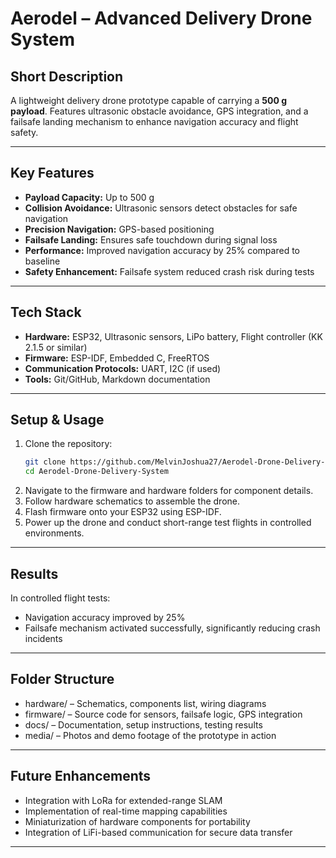 # Aerodel – Advanced Delivery Drone System

## Short Description
A lightweight delivery drone prototype capable of carrying a **500 g payload**. Features ultrasonic obstacle avoidance, GPS integration, and a failsafe landing mechanism to enhance navigation accuracy and flight safety.

---

## Key Features
- **Payload Capacity:** Up to 500 g  
- **Collision Avoidance:** Ultrasonic sensors detect obstacles for safe navigation  
- **Precision Navigation:** GPS-based positioning  
- **Failsafe Landing:** Ensures safe touchdown during signal loss  
- **Performance:** Improved navigation accuracy by 25% compared to baseline  
- **Safety Enhancement:** Failsafe system reduced crash risk during tests  

---

## Tech Stack
- **Hardware:** ESP32, Ultrasonic sensors, LiPo battery, Flight controller (KK 2.1.5 or similar)  
- **Firmware:** ESP-IDF, Embedded C, FreeRTOS  
- **Communication Protocols:** UART, I2C (if used)  
- **Tools:** Git/GitHub, Markdown documentation  

---

## Setup & Usage
1. Clone the repository:
   ```sh
   git clone https://github.com/MelvinJoshua27/Aerodel-Drone-Delivery-System.git
   cd Aerodel-Drone-Delivery-System
2. Navigate to the firmware and hardware folders for component details.
3. Follow hardware schematics to assemble the drone.
4. Flash firmware onto your ESP32 using ESP-IDF.
5. Power up the drone and conduct short-range test flights in controlled environments.
---

## Results
In controlled flight tests:
- Navigation accuracy improved by 25%
- Failsafe mechanism activated successfully, significantly reducing crash incidents

---

## Folder Structure
- hardware/ – Schematics, components list, wiring diagrams
- firmware/ – Source code for sensors, failsafe logic, GPS integration
- docs/ – Documentation, setup instructions, testing results
- media/ – Photos and demo footage of the prototype in action

---

## Future Enhancements
- Integration with LoRa for extended-range SLAM
- Implementation of real-time mapping capabilities
- Miniaturization of hardware components for portability
- Integration of LiFi-based communication for secure data transfer
---
